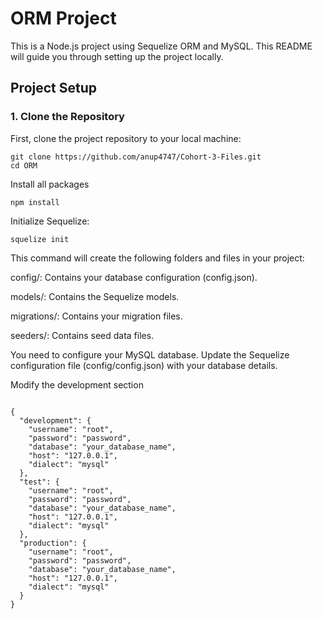 # ORM Project

This is a Node.js project using Sequelize ORM and MySQL. This README will guide you through setting up the project locally.

## Project Setup

### 1. Clone the Repository

First, clone the project repository to your local machine:

```
git clone https://github.com/anup4747/Cohort-3-Files.git
cd ORM
```

Install all packages
``` 
npm install
```

Initialize Sequelize:
``` 
squelize init
``` 

This command will create the following folders and files in your project:

config/: Contains your database configuration (config.json).

models/: Contains the Sequelize models.

migrations/: Contains your migration files.

seeders/: Contains seed data files.

You need to configure your MySQL database. Update the Sequelize configuration file (config/config.json) with your database details.

Modify the development section
```

{
  "development": {
    "username": "root",
    "password": "password", 
    "database": "your_database_name",
    "host": "127.0.0.1",
    "dialect": "mysql"
  },
  "test": {
    "username": "root",
    "password": "password", 
    "database": "your_database_name",
    "host": "127.0.0.1",
    "dialect": "mysql"
  },
  "production": {
    "username": "root",
    "password": "password", 
    "database": "your_database_name",
    "host": "127.0.0.1",
    "dialect": "mysql"
  }
}

```

